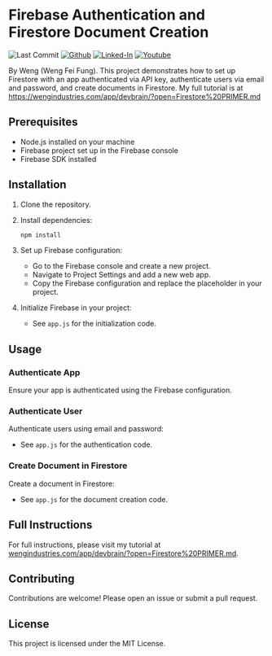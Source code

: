# Firebase Authentication and Firestore Document Creation

![Last Commit](https://img.shields.io/github/last-commit/Siphon880gh/firebase-authentication-email-password--firestore-create/main)
<a target="_blank" href="https://github.com/Siphon880gh" rel="nofollow"><img src="https://img.shields.io/badge/GitHub--blue?style=social&logo=GitHub" alt="Github" data-canonical-src="https://img.shields.io/badge/GitHub--blue?style=social&logo=GitHub" style="max-width:8.5ch;"></a>
<a target="_blank" href="https://www.linkedin.com/in/weng-fung/" rel="nofollow"><img src="https://img.shields.io/badge/LinkedIn-blue?style=flat&logo=linkedin&labelColor=blue" alt="Linked-In" data-canonical-src="https://img.shields.io/badge/LinkedIn-blue?style=flat&amp;logo=linkedin&amp;labelColor=blue" style="max-width:10ch;"></a>
<a target="_blank" href="https://www.youtube.com/@WayneTeachesCode/" rel="nofollow"><img src="https://img.shields.io/badge/Youtube-red?style=flat&logo=youtube&labelColor=red" alt="Youtube" data-canonical-src="https://img.shields.io/badge/Youtube-red?style=flat&amp;logo=youtube&amp;labelColor=red" style="max-width:10ch;"></a>

By Weng (Weng Fei Fung). This project demonstrates how to set up Firestore with an app authenticated via API key, authenticate users via email and password, and create documents in Firestore. My full tutorial is at https://wengindustries.com/app/devbrain/?open=Firestore%20PRIMER.md

## Prerequisites

- Node.js installed on your machine
- Firebase project set up in the Firebase console
- Firebase SDK installed

## Installation

1. Clone the repository.

2. Install dependencies:
    ```sh
    npm install
    ```

3. Set up Firebase configuration:
    - Go to the Firebase console and create a new project.
    - Navigate to Project Settings and add a new web app.
    - Copy the Firebase configuration and replace the placeholder in your project.

4. Initialize Firebase in your project:
    - See `app.js` for the initialization code.

## Usage

### Authenticate App

Ensure your app is authenticated using the Firebase configuration.

### Authenticate User

Authenticate users using email and password:
- See `app.js` for the authentication code.

### Create Document in Firestore

Create a document in Firestore:
- See `app.js` for the document creation code.

## Full Instructions

For full instructions, please visit my tutorial at [wengindustries.com/app/devbrain/?open=Firestore%20PRIMER.md](https://wengindustries.com/app/devbrain/?open=Firestore%20PRIMER.md).

## Contributing

Contributions are welcome! Please open an issue or submit a pull request.

## License

This project is licensed under the MIT License.

